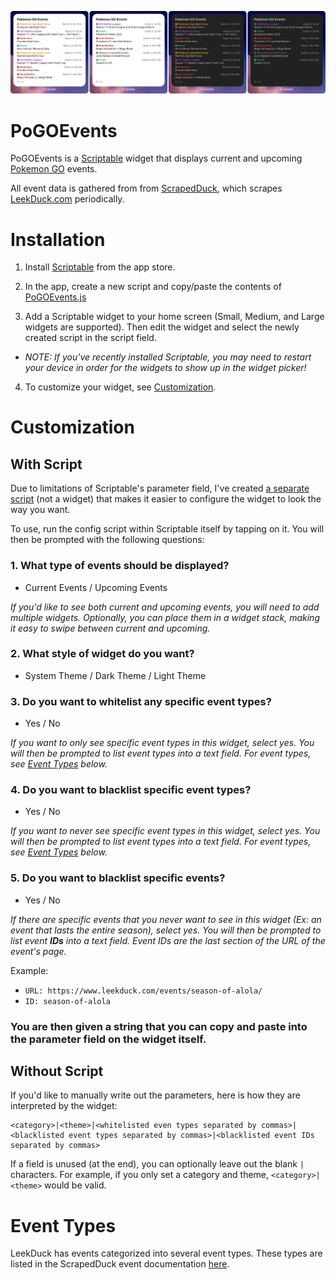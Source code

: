 ![Preview](https://github.com/bigfoott/PoGOEvents/blob/master/docs/preview.png?raw=true)

# PoGOEvents

PoGOEvents is a [Scriptable](https://scriptable.app/) widget that displays current and upcoming [Pokemon GO](https://pokemongolive.com/) events.

All event data is gathered from from [ScrapedDuck](https://github.com/bigfoott/ScrapedDuck), which scrapes [LeekDuck.com](https://leekduck.com) periodically.

# Installation

1. Install [Scriptable](https://apps.apple.com/us/app/scriptable/id1405459188?uo=4) from the app store.

2. In the app, create a new script and copy/paste the contents of [PoGOEvents.js](https://raw.githubusercontent.com/bigfoott/PoGOEvents/master/PoGOEvents.js)

3. Add a Scriptable widget to your home screen (Small, Medium, and Large widgets are supported). Then edit the widget and select the newly created script in the script field.

- *NOTE: If you've recently installed Scriptable, you may need to restart your device in order for the widgets to show up in the widget picker!*

4. To customize your widget, see [Customization](#customization).

# Customization

## With Script

Due to limitations of Scriptable's parameter field, I've created [a separate script](https://raw.githubusercontent.com/bigfoott/PoGOEvents/master/PoGOEventsConfig.js) (not a widget) that makes it easier to configure the widget to look the way you want.

To use, run the config script within Scriptable itself by tapping on it. You will then be prompted with the following questions:

### **1. What type of events should be displayed?**

- Current Events / Upcoming Events

*If you'd like to see both current and upcoming events, you will need to add multiple widgets. Optionally, you can place them in a widget stack, making it easy to swipe between current and upcoming.*

### **2. What style of widget do you want?**
- System Theme / Dark Theme / Light Theme

### **3. Do you want to whitelist any specific event types?**
- Yes / No

*If you want to only see specific event types in this widget, select yes. You will then be prompted to list event types into a text field. For event types, see [Event Types](#event-types) below.*


### **4. Do you want to blacklist specific event types?**
- Yes / No

*If you want to never see specific event types in this widget, select yes. You will then be prompted to list event types into a text field. For event types, see [Event Types](#event-types) below.*

### **5. Do you want to blacklist specific events?**
- Yes / No

*If there are specific events that you never want to see in this widget (Ex: an event that lasts the entire season), select yes. You will then be prompted to list event **IDs** into a text field. Event IDs are the last section of the URL of the event's page.*

Example:
- `URL: https://www.leekduck.com/events/season-of-alola/`
- `ID: season-of-alola`


### You are then given a string that you can copy and paste into the parameter field on the widget itself.

## Without Script

If you'd like to manually write out the parameters, here is how they are interpreted by the widget:

```
<category>|<theme>|<whitelisted even types separated by commas>|<blacklisted event types separated by commas>|<blacklisted event IDs separated by commas>
```

If a field is unused (at the end), you can optionally leave out the blank `|` characters. For example, if you only set a category and theme, `<category>|<theme>` would be valid.

# Event Types

LeekDuck has events categorized into several event types. These types are listed in the ScrapedDuck event documentation [here](https://github.com/bigfoott/ScrapedDuck/blob/master/docs/EVENTS.md#list-of-event-types).
